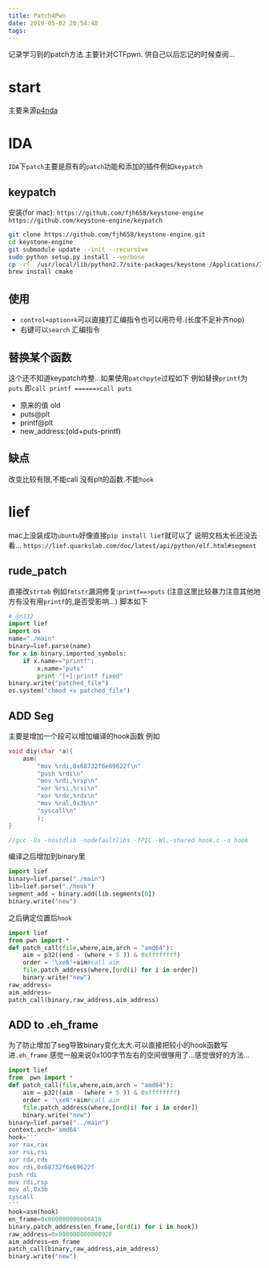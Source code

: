 ```yaml
---
title: Patch4Pwn
date: 2019-05-02 20:54:48
tags:
---
```

记录学习到的patch方法.主要针对CTFpwn.
供自己以后忘记的时候查阅...
<!--more-->
# start
主要来源[p4nda][1]
# IDA
`IDA`下`patch`主要是原有的`patch`功能和添加的插件例如`keypatch`
## keypatch
安装(for mac):
`https://github.com/fjh658/keystone-engine`
`https://github.com/keystone-engine/keypatch`
```sh
git clone https://github.com/fjh658/keystone-engine.git
cd keystone-engine
git submodule update --init --recursive
sudo python setup.py install --verbose
cp -rf  /usr/local/lib/python2.7/site-packages/keystone /Applications/IDA\ Pro\ 7.0/ida.app/Contents/MacOS/python/
brew install cmake 
```
## 使用
* `control+option+k`可以直接打汇编指令也可以用符号.(长度不足补齐nop)
* 右键可以`search` 汇编指令
## 替换某个函数
这个还不知道keypatch咋整...如果使用`patchpyte`过程如下
例如替换`printf`为`puts`
即`call printf ======>call puts`
* 原来的值 old
* puts@plt
* printf@plt
* new_address:(old+puts-printf)
## 缺点
改变比较有限,不能call 没有plt的函数.不能`hook`


# lief
mac上没装成功`ubuntu`好像直接`pip install lief`就可以了
说明文档太长还没去看...
`https://lief.quarkslab.com/doc/latest/api/python/elf.html#segment`

## rude_patch
直接改`strtab` 例如`fmtstr`漏洞修复:`printf==>puts`
(注意这里比较暴力注意其他地方有没有用`printf`的,是否受影响...)
脚本如下
```python
# @n132
import lief
import os
name="./main"
binary=lief.parse(name)
for x in binary.imported_symbols:
	if x.name=="printf":
		x.name="puts"
		print "[+]:printf fixed"
binary.write("patched_file")
os.system("chmod +x patched_file")
```

## ADD Seg
主要是增加一个段可以增加编译的hook函数
例如
```c
void diy(char *a){
	asm(
		"mov %rdi,0x68732f6e69622f\n"
		"push %rdi\n"
		"mov %rdi,%rsp\n"
		"xor %rsi,%rsi\n"
		"xor %rdx,%rdx\n"
		"mov %ral,0x3b\n"
		"syscall\n"
		);
}

//gcc -Os -nostdlib -nodefaultlibs -fPIC -Wl,-shared hook.c -o hook

```
编译之后增加到binary里
```python
import lief
binary=lief.parse("./main")
lib=lief.parse("./hook")	
segment_add = binary.add(lib.segments[0])
binary.write("new")
```

之后确定位置后`hook`
```python
import lief
from pwn import *
def patch_call(file,where,aim,arch = "amd64"):
	aim = p32((end - (where + 5 )) & 0xffffffff)
	order = '\xe8'+aim#call aim
	file.patch_address(where,[ord(i) for i in order])
	binary.write("new")
raw_address=
aim_address=
patch_call(binary,raw_address,aim_address)
```

## ADD to .eh_frame

为了防止增加了seg导致binary变化太大.可以直接把较小的hook函数写进`.eh_frame`
感觉一般来说0x100字节左右的空间很够用了...感觉很好的方法...
```python
import lief
from  pwn import *
def patch_call(file,where,aim,arch = "amd64"):
	aim = p32((aim - (where + 5 )) & 0xffffffff)
	order = '\xe8'+aim#call aim
	file.patch_address(where,[ord(i) for i in order])
	binary.write("new")
binary=lief.parse("../main")
context.arch='amd64'
hook='''
xor rax,rax
xor rsi,rsi
xor rdx,rdx
mov rdi,0x68732f6e69622f
push rdi
mov rdi,rsp
mov al,0x3b
syscall
'''
hook=asm(hook)
en_frame=0x000000000000A18
binary.patch_address(en_frame,[ord(i) for i in hook])
raw_address=0x00000000000092F
aim_address=en_frame
patch_call(binary,raw_address,aim_address)
binary.write("new")
```





[1]:http://p4nda.top/2018/07/02/patch-in-pwn/#%E4%BF%AE%E6%94%B9%E7%A8%8B%E5%BA%8F-eh-frame%E6%AE%B5